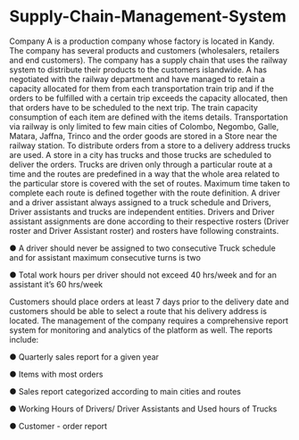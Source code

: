 # Supply-Chain-Management-System

Company A is a production company whose factory is located in Kandy. The company has
several products and customers (wholesalers, retailers and end customers). The company
has a supply chain that uses the railway system to distribute their products to the customers
islandwide.
A has negotiated with the railway department and have managed to retain a capacity allocated
for them from each transportation train trip and if the orders to be fulfilled with a certain trip
exceeds the capacity allocated, then that orders have to be scheduled to the next trip. The
train capacity consumption of each item are defined with the items details. Transportation via
railway is only limited to few main cities of Colombo, Negombo, Galle, Matara, Jaffna, Trinco
and the order goods are stored in a Store near the railway station.
To distribute orders from a store to a delivery address trucks are used. A store in a city has
trucks and those trucks are scheduled to deliver the orders. Trucks are driven only through a
particular route at a time and the routes are predefined in a way that the whole area related to
the particular store is covered with the set of routes. Maximum time taken to complete each
route is defined together with the route definition.
A driver and a driver assistant always assigned to a truck schedule and Drivers, Driver
assistants and trucks are independent entities. Drivers and Driver assistant assignments are
done according to their respective rosters (Driver roster and Driver Assistant roster) and
rosters have following constraints.

● A driver should never be assigned to two consecutive Truck schedule and for assistant
maximum consecutive turns is two

● Total work hours per driver should not exceed 40 hrs/week and for an assistant it’s 60
hrs/week



Customers should place orders at least 7 days prior to the delivery date and customers should
be able to select a route that his delivery address is located.
The management of the company requires a comprehensive report system for monitoring and
analytics of the platform as well. The reports include:

● Quarterly sales report for a given year

● Items with most orders

● Sales report categorized according to main cities and routes

● Working Hours of Drivers/ Driver Assistants and Used hours of Trucks

● Customer - order report 
